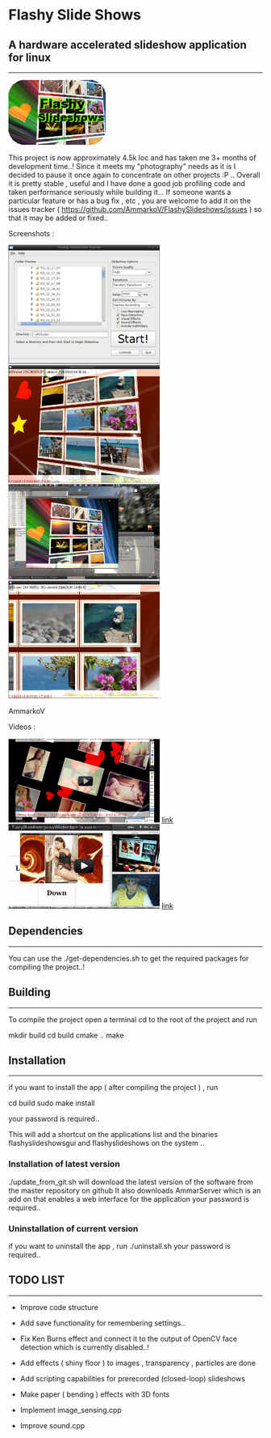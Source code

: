 # Flashy Slide Shows

## A hardware accelerated slideshow application for linux

----------------------
 
![FlashySlideshows0](https://raw.githubusercontent.com/AmmarkoV/FlashySlideshows/master/screenshots/link.png)

This project is now approximately 4.5k loc and has taken me 3+ months of development time..!
Since it meets my "photography" needs as it is I decided to pause it once again to concentrate on other projects :P .. Overall it is pretty stable , useful and I have done a good job profiling code and taken performance seriously while building it... 
If someone wants a particular feature or has a bug fix , etc , you are welcome to add it on the issues tracker ( https://github.com/AmmarkoV/FlashySlideshows/issues ) so that it may be added or fixed..  
   
Screenshots :

![FlashySlideshows1](https://raw.githubusercontent.com/AmmarkoV/FlashySlideshows/master/screenshots/screenshot1s.jpg)
![FlashySlideshows2](https://raw.githubusercontent.com/AmmarkoV/FlashySlideshows/master/screenshots/screenshot2s.jpg)
![FlashySlideshows3](https://raw.githubusercontent.com/AmmarkoV/FlashySlideshows/master/screenshots/screenshot3s.png)
![FlashySlideshows4](https://raw.githubusercontent.com/AmmarkoV/FlashySlideshows/master/screenshots/screenshot4s.jpg)

AmmarkoV

Videos :

![YouTube Link](https://raw.githubusercontent.com/AmmarkoV/FlashySlideshows/master/screenshots/utube1.png)  [link](http://www.youtube.com/watch?v=QwYI-nkeCIw)
![YouTube Link](https://raw.githubusercontent.com/AmmarkoV/FlashySlideshows/master/screenshots/utube2.png)  [link](http://www.youtube.com/watch?v=zBEPWMlduAY)
 

## Dependencies
------------------------------------------------------------------ 

You can use the ./get-dependencies.sh to get the required packages for compiling the project..!


## Building
------------------------------------------------------------------ 

To compile the project open a terminal cd to the root of the project and run

mkdir build 
cd build 
cmake ..
make 
  
## Installation
------------------------------------------------------------------ 


if you want to install the app ( after compiling the project ) , run 

cd build
sudo make install

your password is required.. 

This will add a shortcut on the applications list and the binaries flashyslideshowsgui and flashyslideshows on the system ..

### Installation of latest version

./update_from_git.sh will download the latest version of the software from the master repository on github
It also downloads AmmarServer which is an add on that enables a web interface for the application 
your password is required..  


### Uninstallation of current version

if you want to uninstall the app , run 
./uninstall.sh
your password is required..  

  

## TODO LIST
------------------------------------------------------------------ 

* Improve code structure

* Add save functionality for remembering settings..

* Fix Ken Burns effect and connect it to the output of OpenCV face detection which is currently disabled..!

* Add effects ( shiny floor ) to images  ,  transparency , particles  are done

* Add scripting capabilities for prerecorded (closed-loop) slideshows

* Make paper ( bending ) effects with 3D fonts

* Implement image_sensing.cpp

* Improve sound.cpp 


